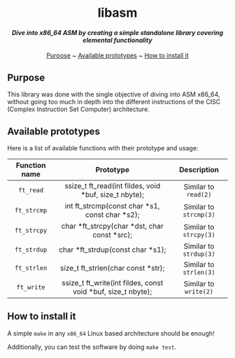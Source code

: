 <div align='center'>

# libasm
#### _Dive into x86_64 ASM by creating a simple standalone library covering elemental functionality_

[Purpose](#purpose) ~
[Available prototypes](#available-prototypes) ~
[How to install it](#how-to-install-it)

</div>

## Purpose
This library was done with the single objective of diving into ASM x86_64,
without going too much in depth into the different instructions of the
CISC (Complex Instruction Set Computer) architecture.

## Available prototypes
Here is a list of available functions with their prototype and usage:

| Function name     | Prototype                                                       | Description            |
| :---------------: | :-------------------------------------------------------------: | :--------------------: |
| `ft_read`         | ssize_t ft_read(int fildes, void *buf, size_t nbyte);           | Similar to `read(2)`   |
| `ft_strcmp`       | int ft_strcmp(const char *s1, const char *s2);                  | Similar to `strcmp(3)` |
| `ft_strcpy`       | char *ft_strcpy(char *dst, char const *src);                    | Similar to `strcpy(3)` |
| `ft_strdup`       | char *ft_strdup(const char *s1);                                | Similar to `strdup(3)` |
| `ft_strlen`       | size_t ft_strlen(char const *str);                              | Similar to `strlen(3)` |
| `ft_write`        | ssize_t ft_write(int fildes, const void *buf, size_t nbyte);    | Similar to `write(2)`  |

## How to install it
A simple `make` in any `x86_64` Linux based architecture should be enough!

Additionally, you can test the software by doing `make test`.
